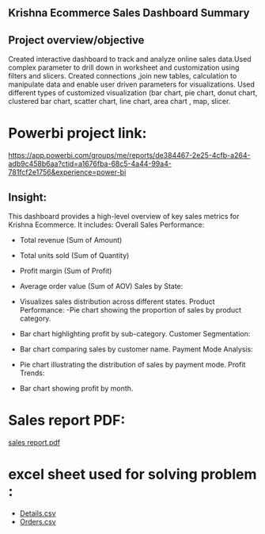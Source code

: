## Krishna Ecommerce Sales Dashboard Summary

## Project overview/objective
Created interactive dashboard to track and analyze online sales data.Used complex parameter to drill down in worksheet and customization using filters and slicers.
Created connections ,join new tables, calculation to manipulate data and enable user driven parameters for visualizations.
Used different types of customized visualization (bar chart, pie chart, donut chart, clustered bar chart, scatter chart, line chart, area chart , map, slicer.

# Powerbi project link: 
https://app.powerbi.com/groups/me/reports/de384467-2e25-4cfb-a264-adb9c458b6aa?ctid=a1676fba-68c5-4a44-99a4-781fcf2e1756&experience=power-bi

## Insight:
This dashboard provides a high-level overview of key sales metrics for Krishna Ecommerce. It includes:
Overall Sales Performance:
-	Total revenue (Sum of Amount)
-	Total units sold (Sum of Quantity)
-	Profit margin (Sum of Profit)

-	Average order value (Sum of AOV)
Sales by State:
-	Visualizes sales distribution across different states.
Product Performance:
-Pie chart showing the proportion of sales by product category.
-	Bar chart highlighting profit by sub-category.
  Customer Segmentation:
-	Bar chart comparing sales by customer name.
	Payment Mode Analysis:
-	Pie chart illustrating the distribution of sales by payment mode.
	Profit Trends:
-	Bar chart showing profit by month.

# Sales report PDF:
[sales report.pdf](https://github.com/user-attachments/files/18246805/sales.report.pdf)

# excel sheet used for solving problem :
- [Details.csv](https://github.com/user-attachments/files/18246832/Details.csv)
- [Orders.csv](https://github.com/user-attachments/files/18246817/Orders.csv)















